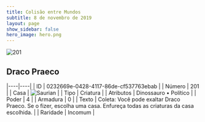 ```yaml
---
title: Colisão entre Mundos
subtitle: 8 de novembro de 2019
layout: page
show_sidebar: false
hero_image: hero.png
---
```


![201](https://cdn.keyforgegame.com/media/card_front/pt/452_201_WRJF2544GG9G_pt.png)

## Draco Praeco

|----|----|
| ID | 0232669e-0428-4117-86de-cf537763ebab |
| Número | 201 |
| Casa | ![Saurian](https://archonarcana.com/images/thumb/9/9e/Saurian_P.png/22px-Saurian_P.png "Sauro") |
| Tipo | Criatura |
| Atributos | Dinossauro • Político |
| Poder | 4 |
| Armadura | 0 |
| Texto | Coleta: Você pode exaltar Draco Praeco. Se o fizer, escolha uma casa. Enfureça todas as criaturas da casa escolhida. |
| Raridade | Incomum |
